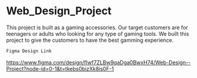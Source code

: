 # Web_Design_Project
This project is built as a gaming accessories. Our target customers are for teenagers or adults who looking for any type of  gaming tools. We built this project to give the customers to have the best gamming experience.

```html
Figma Design Link
```
https://www.figma.com/design/fIwf7ZLBw9qaDga0BwxH74/Web-Design--Project?node-id=0-1&t=tkebs0bizXk8is0F-1
